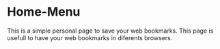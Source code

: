 # Home-Menu

This is a simple personal page to save your web bookmarks. This page is usefull to have your web bookmarks in diferents browsers.
